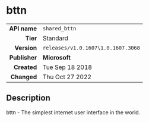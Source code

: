 # bttn
| | |
|-:|-|
|**API name**|`shared_bttn`|
|**Tier**|Standard|
|**Version**|`releases/v1.0.1607\1.0.1607.3068`|
|**Publisher**|**Microsoft**|
|**Created**|Tue Sep 18 2018|
|**Changed**|Thu Oct 27 2022|

## Description
bttn - The simplest internet user interface in the world.
